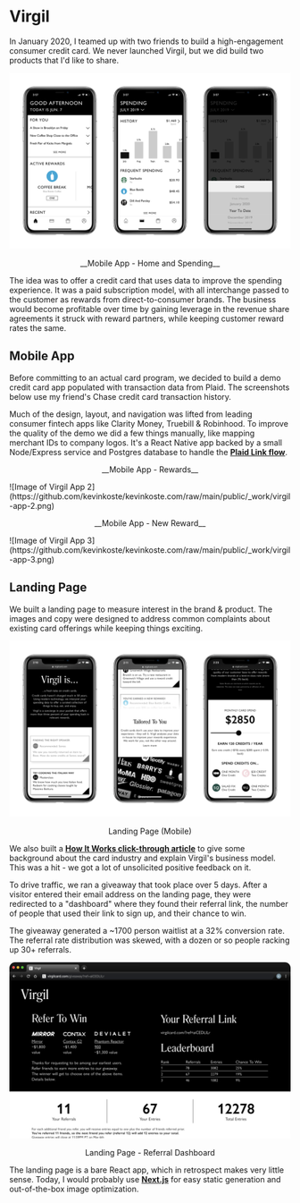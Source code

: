 # Virgil

In January 2020, I teamed up with two friends to build a high-engagement consumer credit card. We never launched Virgil, but we did build two products that I'd like to share.

![Image of Virgil App 1](https://github.com/kevinkoste/kevinkoste.com/raw/main/public/_work/virgil-app-1.png)

<div align="center"><p>__Mobile App - Home and Spending__</p></div>

The idea was to offer a credit card that uses data to improve the spending experience. It was a paid subscription model, with all interchange passed to the customer as rewards from direct-to-consumer brands. The business would become profitable over time by gaining leverage in the revenue share agreements it struck with reward partners, while keeping customer reward rates the same.

## Mobile App

Before committing to an actual card program, we decided to build a demo credit card app populated with transaction data from Plaid. The screenshots below use my friend's Chase credit card transaction history.

Much of the design, layout, and navigation was lifted from leading consumer fintech apps like Clarity Money, Truebill & Robinhood. To improve the quality of the demo we did a few things manually, like mapping merchant IDs to company logos. It's a React Native app backed by a small Node/Express service and Postgres database to handle the [**Plaid Link flow**](https://plaid.com/docs/link/react-native/).

<div align="center"><p>__Mobile App - Rewards__</p></div>![Image of Virgil App 2](https://github.com/kevinkoste/kevinkoste.com/raw/main/public/_work/virgil-app-2.png)

<div align="center"><p>__Mobile App - New Reward__</p></div>![Image of Virgil App 3](https://github.com/kevinkoste/kevinkoste.com/raw/main/public/_work/virgil-app-3.png)

## Landing Page

We built a landing page to measure interest in the brand & product. The images and copy were designed to address common complaints about existing card offerings while keeping things exciting.

![Image of Virgil Landing Page Mobile](https://github.com/kevinkoste/kevinkoste.com/raw/main/public/_work/virgil-web-4.png)

<div align="center"><p>Landing Page (Mobile)</p></div>

We also built a [**How It Works click-through article**](https://virgilcard.com/howitworks) to give some background about the card industry and explain Virgil's business model. This was a hit - we got a lot of unsolicited positive feedback on it.

To drive traffic, we ran a giveaway that took place over 5 days. After a visitor entered their email address on the landing page, they were redirected to a "dashboard" where they found their referral link, the number of people that used their link to sign up, and their chance to win.

The giveaway generated a ~1700 person waitlist at a 32% conversion rate. The referral rate distribution was skewed, with a dozen or so people racking up 30+ referrals.

![Image of Virgil Landing Page 1](https://github.com/kevinkoste/kevinkoste.com/raw/main/public/_work/virgil-web-3.png)

<div align="center"><p>Landing Page - Referral Dashboard</p></div>

The landing page is a bare React app, which in retrospect makes very little sense. Today, I would probably use [**Next.js**](https://nextjs.org/) for easy static generation and out-of-the-box image optimization.

